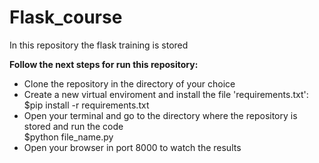 # Flask_course

In this repository the flask training is stored

**Follow the next steps for run this repository:**
- Clone the repository in the directory of your choice 
- Create a new virtual enviroment and install the file 'requirements.txt':  
    $pip install -r requirements.txt
- Open your terminal and go to the directory where the repository is stored and run the code  
    $python file_name.py
- Open your browser in port 8000 to watch the results